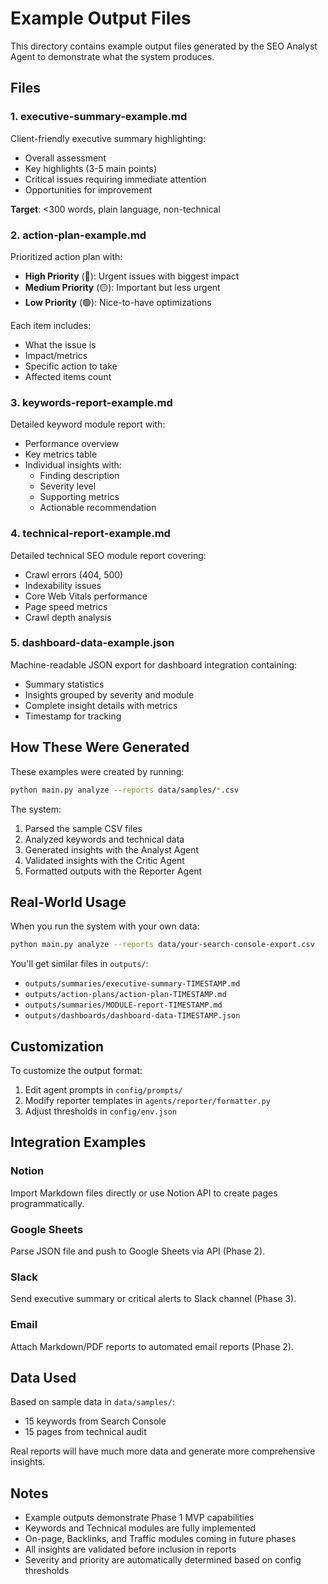 # Example Output Files

This directory contains example output files generated by the SEO Analyst Agent to demonstrate what the system produces.

## Files

### 1. executive-summary-example.md
Client-friendly executive summary highlighting:
- Overall assessment
- Key highlights (3-5 main points)
- Critical issues requiring immediate attention
- Opportunities for improvement

**Target**: <300 words, plain language, non-technical

### 2. action-plan-example.md
Prioritized action plan with:
- **High Priority** (🔴): Urgent issues with biggest impact
- **Medium Priority** (🟡): Important but less urgent
- **Low Priority** (🟢): Nice-to-have optimizations

Each item includes:
- What the issue is
- Impact/metrics
- Specific action to take
- Affected items count

### 3. keywords-report-example.md
Detailed keyword module report with:
- Performance overview
- Key metrics table
- Individual insights with:
  - Finding description
  - Severity level
  - Supporting metrics
  - Actionable recommendation

### 4. technical-report-example.md
Detailed technical SEO module report covering:
- Crawl errors (404, 500)
- Indexability issues
- Core Web Vitals performance
- Page speed metrics
- Crawl depth analysis

### 5. dashboard-data-example.json
Machine-readable JSON export for dashboard integration containing:
- Summary statistics
- Insights grouped by severity and module
- Complete insight details with metrics
- Timestamp for tracking

## How These Were Generated

These examples were created by running:

```bash
python main.py analyze --reports data/samples/*.csv
```

The system:
1. Parsed the sample CSV files
2. Analyzed keywords and technical data
3. Generated insights with the Analyst Agent
4. Validated insights with the Critic Agent
5. Formatted outputs with the Reporter Agent

## Real-World Usage

When you run the system with your own data:

```bash
python main.py analyze --reports data/your-search-console-export.csv
```

You'll get similar files in `outputs/`:
- `outputs/summaries/executive-summary-TIMESTAMP.md`
- `outputs/action-plans/action-plan-TIMESTAMP.md`
- `outputs/summaries/MODULE-report-TIMESTAMP.md`
- `outputs/dashboards/dashboard-data-TIMESTAMP.json`

## Customization

To customize the output format:
1. Edit agent prompts in `config/prompts/`
2. Modify reporter templates in `agents/reporter/formatter.py`
3. Adjust thresholds in `config/env.json`

## Integration Examples

### Notion
Import Markdown files directly or use Notion API to create pages programmatically.

### Google Sheets
Parse JSON file and push to Google Sheets via API (Phase 2).

### Slack
Send executive summary or critical alerts to Slack channel (Phase 3).

### Email
Attach Markdown/PDF reports to automated email reports (Phase 2).

## Data Used

Based on sample data in `data/samples/`:
- 15 keywords from Search Console
- 15 pages from technical audit

Real reports will have much more data and generate more comprehensive insights.

## Notes

- Example outputs demonstrate Phase 1 MVP capabilities
- Keywords and Technical modules are fully implemented
- On-page, Backlinks, and Traffic modules coming in future phases
- All insights are validated before inclusion in reports
- Severity and priority are automatically determined based on config thresholds

